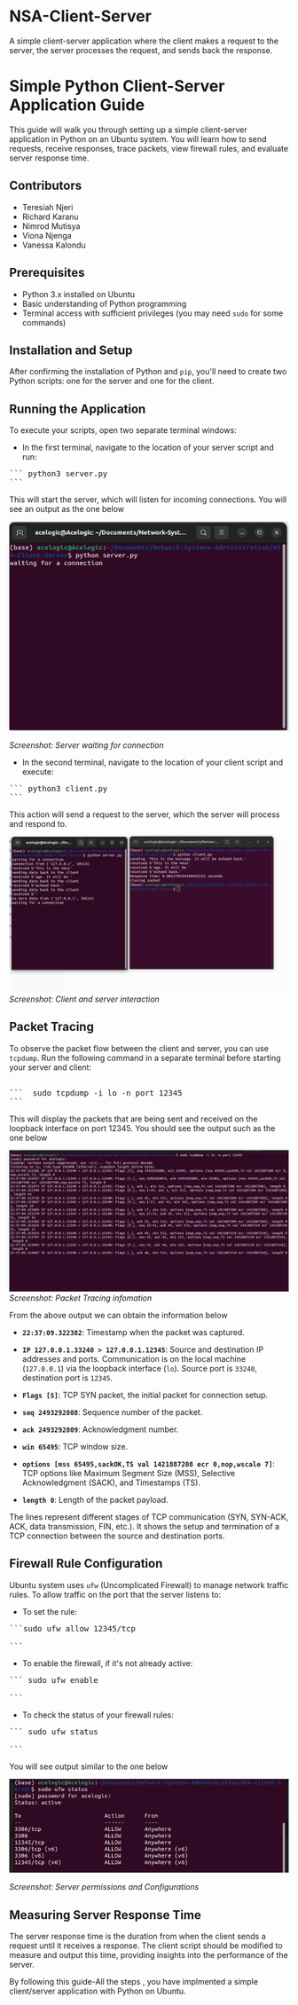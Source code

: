# NSA-Client-Server
A simple client-server application where the client makes a request to the server, the server processes the request, and sends back the response.

# Simple Python Client-Server Application Guide

This guide will walk you through setting up a simple client-server application in Python on an Ubuntu system. You will learn how to send requests, receive responses, trace packets, view firewall rules, and evaluate server response time.

## Contributors

- Teresiah Njeri
- Richard Karanu
- Nimrod Mutisya
- Viona Njenga
- Vanessa Kalondu

## Prerequisites
- Python 3.x installed on Ubuntu
- Basic understanding of Python programming
- Terminal access with sufficient privileges (you may need `sudo` for some commands)

## Installation and Setup

After confirming the installation of Python and `pip`, you'll need to create two Python scripts: one for the server and one for the client.

## Running the Application

To execute your scripts, open two separate terminal windows:

- In the first terminal, navigate to the location of your server script and run:

<pre>
``` python3 server.py
```
</pre>

This will start the server, which will listen for incoming connections. You will see an output as the one below

![Server Waiting for Connection](serverwaitingconnection.png)


*Screenshot: Server waiting for connection*

- In the second terminal, navigate to the location of your client script and execute:

<pre>
``` python3 client.py
```
</pre>

This action will send a request to the server, which the server will process and respond to.

![Client and Server Interaction](client-server.png)
*Screenshot: Client and server interaction*

 

## Packet Tracing

To observe the packet flow between the client and server, you can use `tcpdump`. Run the following command in a separate terminal before starting your server and client: 


<pre>

```  sudo tcpdump -i lo -n port 12345
```
</pre>



This will display the packets that are being sent and received on the loopback interface on port 12345. You should see the output such as the one below 

![Server Waiting for Connection](packet-tracing.png)
*Screenshot: Packet Tracing infomation*


From the above output we can obtain the information below 
- **`22:37:09.322382`**: Timestamp when the packet was captured.

- **`IP 127.0.0.1.33240 > 127.0.0.1.12345`**: Source and destination IP addresses and ports. Communication is on the local machine (`127.0.0.1`) via the loopback interface (`lo`). Source port is `33240`, destination port is `12345`.

- **`Flags [S]`**: TCP SYN packet, the initial packet for connection setup.

- **`seq 2493292808`**: Sequence number of the packet.

- **`ack 2493292809`**: Acknowledgment number.

- **`win 65495`**: TCP window size.

- **`options [mss 65495,sackOK,TS val 1421887208 ecr 0,nop,wscale 7]`**: TCP options like Maximum Segment Size (MSS), Selective Acknowledgment (SACK), and Timestamps (TS).

- **`length 0`**: Length of the packet payload.

The lines represent different stages of TCP communication (SYN, SYN-ACK, ACK, data transmission, FIN, etc.). It shows the setup and termination of a TCP connection between the source and destination ports.

## Firewall Rule Configuration

Ubuntu system uses `ufw` (Uncomplicated Firewall) to manage network traffic rules. To allow traffic on the port that the server listens to:

- To set the rule:

<pre>
```sudo ufw allow 12345/tcp

```
</pre>



- To enable the firewall, if it's not already active:

<pre>
``` sudo ufw enable

```
</pre>


- To check the status of your firewall rules:

<pre>
``` sudo ufw status

```
</pre>
You will see output similar to the one below

![Server Waiting for Connection](firewallstatus.png)

*Screenshot: Server permissions and Configurations*



## Measuring Server Response Time

The server response time is the duration from when the client sends a request until it receives a response. The client script should be modified to measure and output this time, providing insights into the performance of the server.



By following this guide-All the steps , you have implmented a simple client/server application with Python on Ubuntu.

